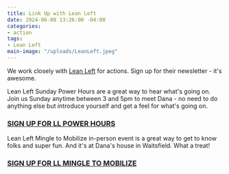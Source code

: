 ```yaml
---
title: Link Up with Lean Left
date: 2024-06-08 13:26:00 -04:00
categories:
- action
tags:
- Lean Left
main-image: "/uploads/LeanLeft.jpeg"
---
```


We work closely with [Lean Left](https://www.leanleftvt.org) for actions.  Sign up for their newsletter - it's awesome.

Lean Left Sunday Power Hours are a great way to hear what's going on. Join us Sunday anytime between 3 and 5pm to meet Dana - no need to do anything else but introduce yourself and get a feel for what's going on.

### [SIGN UP FOR LL POWER HOURS](https://www.mobilize.us/leanleftvt/event/599787/)
 
Lean Left Mingle to Mobilize in-person event is a great way to get to know folks and super fun. And it's at Dana's house in Waitsfield. What a treat! 

### [SIGN UP FOR LL MINGLE TO MOBILIZE](https://www.mobilize.us/leanleftvt/event/630492/)  
